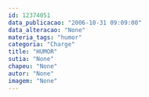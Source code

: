 ```yaml
---
id: 12374051
data_publicacao: "2006-10-31 09:09:00"
data_alteracao: "None"
materia_tags: "humor"
categoria: "Charge"
title: "HUMOR"
sutia: "None"
chapeu: "None"
autor: "None"
imagem: "None"
---
```

<p> </p>
